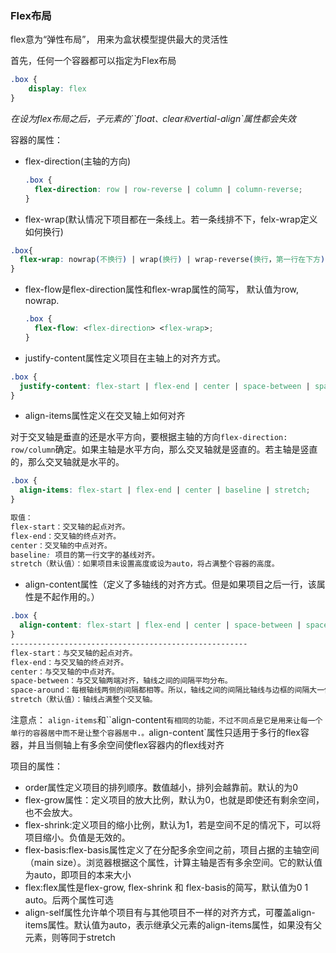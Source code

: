 ###  Flex布局

flex意为“弹性布局”， 用来为盒状模型提供最大的灵活性

首先，任何一个容器都可以指定为Flex布局

```css
.box {
    display: flex
}
```

*在设为flex布局之后，子元素的``float`、`clear`和`vertial-align`属性都会失效*

容器的属性：

- flex-direction(主轴的方向)

  ```css
  .box {
    flex-direction: row | row-reverse | column | column-reverse;
  }
  ```

  

- flex-wrap(默认情况下项目都在一条线上。若一条线排不下，felx-wrap定义如何换行)

```css
.box{
  flex-wrap: nowrap(不换行) | wrap(换行) | wrap-reverse(换行，第一行在下方);
}
```

- flex-flow是flex-direction属性和flex-wrap属性的简写， 默认值为row, nowrap.

  ```css
  .box {
    flex-flow: <flex-direction> <flex-wrap>;
  }
  ```

- justify-content属性定义项目在主轴上的对齐方式。

```css
.box {
  justify-content: flex-start | flex-end | center | space-between | space-around;
}
```

- align-items属性定义在交叉轴上如何对齐

对于交叉轴是垂直的还是水平方向，要根据主轴的方向`flex-direction: row/column`确定。如果主轴是水平方向，那么交叉轴就是竖直的。若主轴是竖直的，那么交叉轴就是水平的。

```css
.box {
  align-items: flex-start | flex-end | center | baseline | stretch;
}
```

```css
取值：
flex-start：交叉轴的起点对齐。
flex-end：交叉轴的终点对齐。
center：交叉轴的中点对齐。
baseline: 项目的第一行文字的基线对齐。
stretch（默认值）：如果项目未设置高度或设为auto，将占满整个容器的高度。
```

- align-content属性（定义了多轴线的对齐方式。但是如果项目之后一行，该属性是不起作用的。）

```css
.box {
  align-content: flex-start | flex-end | center | space-between | space-around | stretch;
}
-----------------------------------------------------
flex-start：与交叉轴的起点对齐。
flex-end：与交叉轴的终点对齐。
center：与交叉轴的中点对齐。
space-between：与交叉轴两端对齐，轴线之间的间隔平均分布。
space-around：每根轴线两侧的间隔都相等。所以，轴线之间的间隔比轴线与边框的间隔大一倍。
stretch（默认值）：轴线占满整个交叉轴。
```

注意点： `align-items`和``align-content`有相同的功能，不过不同点是它是用来让每一个单行的容器居中而不是让整个容器居中.。`align-content`属性只适用于多行的flex容器，并且当侧轴上有多余空间使flex容器内的flex线对齐

项目的属性：

- order属性定义项目的排列顺序。数值越小，排列会越靠前。默认的为0
- flex-grow属性：定义项目的放大比例，默认为0，也就是即使还有剩余空间，也不会放大。
- flex-shrink:定义项目的缩小比例，默认为1，若是空间不足的情况下，可以将项目缩小。负值是无效的。
- flex-basis:flex-basis属性定义了在分配多余空间之前，项目占据的主轴空间（main size）。浏览器根据这个属性，计算主轴是否有多余空间。它的默认值为auto，即项目的本来大小
- flex:flex属性是flex-grow, flex-shrink 和 flex-basis的简写，默认值为0 1 auto。后两个属性可选
- align-self属性允许单个项目有与其他项目不一样的对齐方式，可覆盖align-items属性。默认值为auto，表示继承父元素的align-items属性，如果没有父元素，则等同于stretch

















